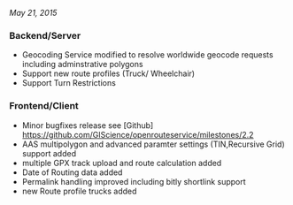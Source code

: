 *May 21, 2015*

### Backend/Server ###

- Geocoding Service modified to resolve worldwide geocode requests including adminstrative polygons
- Support new route profiles (Truck/ Wheelchair)
- Support Turn Restrictions


### Frontend/Client ###

- Minor bugfixes release see [Github] https://github.com/GIScience/openrouteservice/milestones/2.2
- AAS multipolygon and advanced paramter settings (TIN,Recursive Grid) support added
- multiple GPX track upload and route calculation added
- Date of Routing data added
- Permalink handling improved including bitly shortlink support
- new Route profile trucks added